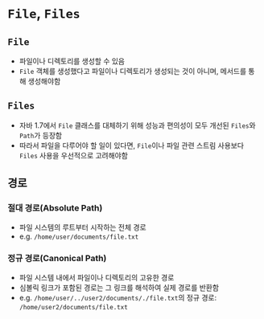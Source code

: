 # `File`, `Files`

## `File`
- 파일이나 디렉토리를 생성할 수 있음
- `File` 객체를 생성했다고 파일이나 디렉토리가 생성되는 것이 아니며, 메서드를 통해 생성해야함

## `Files`
- 자바 1.7에서 `File` 클래스를 대체하기 위해 성능과 편의성이 모두 개선된 `Files`와 `Path`가 등장함
- 따라서 파일을 다루어야 할 일이 있다면, `File`이나 파일 관련 스트림 사용보다 `Files` 사용을 우선적으로 고려해야함

## 경로

### 절대 경로(Absolute Path)
- 파일 시스템의 루트부터 시작하는 전체 경로
- e.g. `/home/user/documents/file.txt`

### 정규 경로(Canonical Path)
- 파일 시스템 내에서 파일이나 디렉토리의 고유한 경로
- 심볼릭 링크가 포함된 경로는 그 링크를 해석하여 실제 경로를 반환함
- e.g. `/home/user/../user2/documents/./file.txt`의 정규 경로: `/home/user2/documents/file.txt`